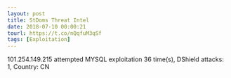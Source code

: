 ```yaml
---
layout: post
title: StDoms Threat Intel
date: 2018-07-10 00:00:21
tourl: https://t.co/nQqfuM3qSf
tags: [Exploitation]
---
```

101.254.149.215 attempted MYSQL exploitation 36 time(s), DShield attacks: 1, Country: CN